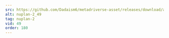 ```yaml
---
src: https://github.com/Dadaism6/metadriverse-asset/releases/download/assetsv1.0.2/nuplan-2_49.mp4
alt: nuplan-2_49
tag: nuplan-2
vid: 49
order: 180
---
```

